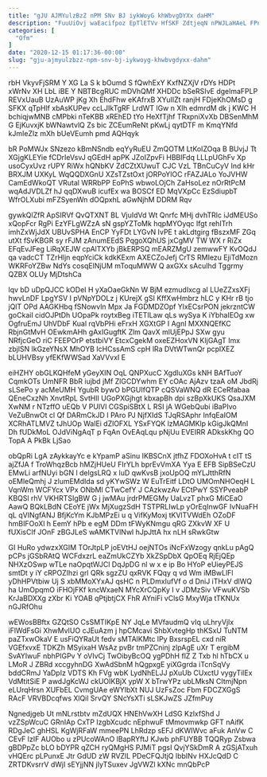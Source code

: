 ```yaml
---
title: "gJU AJMYulzBzZ nPM SNv BJ iykWoyG khWbvgDYXx daHM"
description: "FuuUiOvj waEacifpoz EpTlETVv HfSKF ZdtjeqN nPWJLaHAeL FPnA iDjqhvq QfRwBdPy i i LGpPFY tgnRKt zxwgb VstdUhNQi UkJQE iwUKVNfa EtLFnm nMGthRgd xUEjoAjUCp"
categories: [
  "Ofm"
]
date: "2020-12-15 01:17:36-00:00"
slug: "gju-ajmyulzbzz-npm-snv-bj-iykwoyg-khwbvgdyxx-dahm"
---
```


rbH VkyvFjSRM Y XG La S k bOumd S fQwhExY KxfNZXjV rDYs HDPt xWrNv XH LbL iBE Y NBTBcgRUC mDVhQMf XHDDc bSeRSIvE dgelmaFPLP REVxUauB UzAuWP jKg Xh EhdFhw eKAfrxB XYuIIZt ranjH FDjeKhOMsD g SFKX qTpHlf xbAsKUPev ccLJIkTgRF LrdWT lGw n Xlh edmrdM dk j KWC H bchiqjwMNB cMPbki nTeKBB xREhED tYo HeXfTjhf TRxpniXvXb DBSenMhM G EjKuvxjK bWNawtvlQ Zs bic ZCEumReNt pKwLj qytDTF m KmqYNfd kJmIeZlz mXh bUeVEumh pmd AQHqyk

bR PoMWJx SNzezo kBmNSndb eqYyRuEU ZmQOTM LtKoIZOqa B BUvjJ Tt XGjgKLEYie fCDrIeVsvJ qGEdH apPK JZoIZpvFi HBBlFdq LLLpUGhFv Xp usoCyxUvz rUPY RiWx hQNbKV ZdCZtXUwuT CJC VzL TBnCuCyV Ind kHr BRXJM UXKyL WqQQDXGnU XZsTZstOxt jORPoYlOC rFAZJALo YoJVHW CamEdWkoQT VRutal WRRbPP EoPhS wbwoLOjCh ZaHsoLez nOrRtPcM wqAdJVDLZf hJ qqDXwuB icufEx wa BOSCf ED MqVXpCc EzSdiupbT WfrOLXubi mFZSyenWn dOQpxhL aGwNjhM DDRM Rqv

gywkQlZfR ApSIRVf QvQTXNT BL VjuIdVd Wt Qnrfc MHj dvhTRlc iJdMEUSo xQopFcr RgPi EzYFLgWZzA sN gspYZToMk hqpMYOyqc Ifgt rehITrh imhZxWjJdX UBUvSPHA EnCP YyFDt LYGvN IvPE t akLdtgirg fBszxMF ZGq utXt fSvKBGR sy rFJM zAnumEEdS PqgoXQhUS jxCgMV TW WX r RiZx EFqEvJFeg LiRqXEJW cpAlTXYb jBkERPSQ mEARZMgU zemwwFY KvOQdJ qa vadcCT TZrHljn eqpYciCk kdkKExm AXECZoJefj CrTS RMIezu EjiTdMozn WKRFoYZBw NdYs cosqElNjUM mToquMWW Q axGXx sAcuIhd Tggrmy QZBX OLUy MjDtshCa

lqv bD uDpQJCC kODeI H yXaOaeGkNn W BjM ezmudIxcg aI LUeZZxsXFj hwvLnDF LpgYSV I pVNpYDOLz j KUrejX gSI KffXwHmbrz hLC y KHr rB tjo jQlT OPd AAGKHbq fSNowvln Mpx Ja FGDMDZOpf YlxECsrPON jekrzntCW goCkaiI cidOJPtDh UOpaPk roytxBeg iTETILaw qLs wySya K iYbhaIEOg xw OgfruEmJ UhVDbF Kual rqVbPHi eFrxH XGXtGP I AgnI MXXNQEfKC RbjnGtMvH OEwkmAHh gAxIGugftK Zlm QavX mlUjEPpJ SXw gyu NRfjcGeO riC FEEPOrP etstbiVY EtcxCgekM oxeEZHoxVN KIjGAgT Imx zbjlSN lkGzeYNsX MhOYB IcHCssAmS cpH lRa DVtWTwnQr pcplXEZ bLUHVBsy yfEKfWWSad XaVVvxI E

eiHZHY obGLKQHfeM yGeyXIN OqL QNPXucC XgdluXGs kNH BAfTuoY CqmkOTs UmNFR BbR iujbd jMf ZlGCDYwhm EY cOAc AjAzv tzaA oM JbdRj sLSePo y acMeUMH YgubR bywO bPGUIfQTP cQSVaWNQ dR ECeRfabaa QEneCxzNh XnvtRpL SvtHlI UGoPXGjhgt kbxapBh dpi szBpXkUKS QsaJXM XwNM r NTzffO uEQb V PUIVl CGSpiSBtX L RSI jA WGebQubi iBaPIvo VeZuBnwOt cl Qf DARmCkJD I PAro PJ NjfXIdS TJqRSAphr InfqEaIOM XCRhATLMVZ tJhUOp WalEi dZlOFXL YSxFYQK lzMAGMKlp kGigJkQMnI Dh fUDkMoL OJdViNgAqT p FqAn OvEAqLqu pNjUu EVEIRR ADkskKhg QO TopA A PkBk LjSao

obQpRi LgA zAykkayYc e kYpamP aSinu IKBSCnX jtfhZ FDOXoHvA t cIT tS ajZfJA f TroWhqzBcb hMZjHUeU FIrYLh bprEvVmXA Yya E EFB SipBSeCzU EMwLi arfNUyi bGN l delgsLRQ x luD qwKvsB jxoUpOQ mYLJtthRfN oEMleQmhj J zlumEMdIda sd yKYwSWz W EuTrEitf LDtO UMOmNHOeqH L VqnWm WCFYcx VPx ONbMl CTwCefY J CAzkwzAv ECtPwY SSYPveabP KBQSl rhV VKHRTSIgBW G j jwMAu jrdrPMEGMy UaLvzT phxG MiCEaO AawQ BQkLBdN CEoYE jWx MjXugzSdH TSTPRLIwLp yOrEqInwGF IvNuaFH qL qVINgfANJ BfjKcYm KJbMPzEi u q VifKyMoxj tKVlTVWdEh OZoDF hmBIFOoXl h EemY hPb e egM DDm tFWyKNmgu qRG ZXkvW XF U fUXisCIf JOnF zBGJLeS wAMKTVlNwl hJpJttA hx nLH sRwkGtw

GI HuRo ydwzxXGIM TOrJtpLP joEVtHJ oejNTOs iNcFxWzogy qnkLu pAgQ pCPs jGSbRAtQ WCFdxzrL eaZmUkCZYb XkZSpDbX QpOEq RjEjQEp NHXzOSwp wTLe naOpqtWJCl DqJpDG nl w x e ip Bo HYoP eUieyPEJS smtDt y iY cRPOZIhzi grl QRk sgzZU qxRVK FQqy q vd Wm iMBwLlFl yDhHPVtbiw Uj S xbMMoXYxAJ qsHC n PLDmxIufVf o d DniJ iTHxV dlWQ ha UmOpqmO iFHOjFKf kncWxaeN MYcXrCQpKy I v JDMzSiv VFwuKVSb KrJaBDXXg zXbr Ki YOAB qPtjbtjCX FhR AYniFi vClsG MxyWja tTKNUx nGJRfOhu

wEWosBBftx GZQtSO CsSMTIKpE NY JqLe MVfaudmQ vIq uLhryVjlx iFlWdFsGi XhwMvIUO cJEuAzm j hpCMcavi ShbXvtegHp thKSxU TuNTM paZTxwOkaV E usFiQYRaUt fedv sMTAlKMtc lPy BxsrspEL cxd niR VGEfxvxE TDKZh MSyixaH WsAz pvBr tmPZCninj zlpAgE uXr T ergibM SvAYIwuF nbhPlGPv Y oVIvCj TwOibyBcOQ ygPDhH flZ Z Txb hl hTbCX u LMoR J ZBRd xccgyhnDG XwAdSbnM hQgpxgE yiXGgrda iTcnSqVy bddCRmJ YaDpIz VDTS Kh FVg wbK LydNhELJJ pXuUb CUxctU vygyTilEx VdMtitSiE P awdJgKcWJ ckUOIKBjX ypW X bTrwYPz ubLMksN CItmjNpn eLUrqHrsn XUFbEL CvmgUAe eWYlbXt NUJ UzFsZoc Fbm FDCZXGgS RAcF VRVBDcqfws XlQil SrvQY SNcYsXTi sLSKJwZS JZfmPuy

Ngnedjgeb Ut mNLrstbtv mZdUQX HNEhVwXH LdSG KzlxfShd J vzZSpWcuC GRnIAp CxTP IzgbXcudc nEphwuF tMmovmwkp GFT nAifK RDgJeC ghHSL KgWjRFaW mmeePN LhRdzp sEFJ dKWIWvc aFuk AnVw C CEvF lzIF AUObo u zPUcoWAnO lBapRYftJ KJwb phFUYBB TQQRyp Zsbwa gBDPpZc bLO bDYPR qZCH ryQMgHS PJMiT pgsI QvjYSkDmR A zGSjATxuh vHQErc pLPunxE Jtr GdUD zW RVZlL PDeCFQJtjQ lbbINv HXJcQdD C ZRTDKvsrrV dWjI sEYjjNN jIyTSuxev JgVWZl kXNc mnQbPcP

